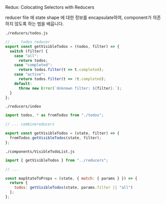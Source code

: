 Redux: Colocating Selectors with Reducers

reducer file 에 state shape 에 대한 정보를 encapsulate하여,
component가 의존하지 않도록 하는 법을 배웁니다.

`./reducers/todos.js`

```js
// ... todos reducer
export const getVisibleTodos = (todos, filter) => {
  switch (filter) {
    case "all":
      return todos;
    case "completed":
      return todos.filter(t => t.completed);
    case "active":
      return todos.filter(t => !t.completed);
    default:
      throw new Error(`Unknown filter: ${filter}.`);
  }
};
```

`./reducers/index`

```js
import todos, * as fromTodos from "./todos";

// ... combinereducers

export const getVisibleTodos = (state, filter) => {
  fromTodos.getVisibleTodos(state, filter);
};
```

`./components/VisibleTodoList.js`

```js
import { getVisibleTodos } from "../reducers";

// ...

const mapStateToProps = (state, { match: { params } }) => {
  return {
    todos: getVisibleTodos(state, params.filter || "all")
  };
};
```
